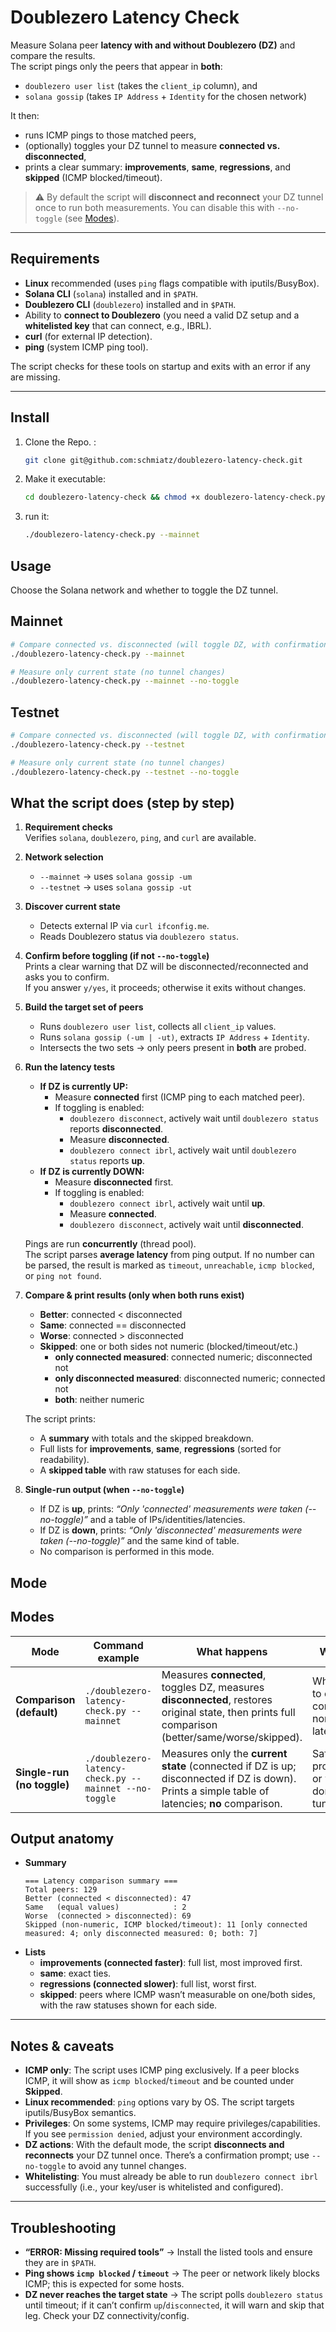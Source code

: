 # Doublezero Latency Check

Measure Solana peer **latency with and without Doublezero (DZ)** and compare the results.  
The script pings only the peers that appear in **both**:
- `doublezero user list` (takes the `client_ip` column), and
- `solana gossip` (takes `IP Address` + `Identity` for the chosen network)

It then:
- runs ICMP pings to those matched peers,
- (optionally) toggles your DZ tunnel to measure **connected vs. disconnected**,
- prints a clear summary: **improvements**, **same**, **regressions**, and **skipped** (ICMP blocked/timeout).

> ⚠️ By default the script will **disconnect and reconnect** your DZ tunnel once to run both measurements. You can disable this with `--no-toggle` (see [Modes](#modes)).

---

## Requirements

- **Linux** recommended (uses `ping` flags compatible with iputils/BusyBox).
- **Solana CLI** (`solana`) installed and in `$PATH`.
- **Doublezero CLI** (`doublezero`) installed and in `$PATH`.
- Ability to **connect to Doublezero** (you need a valid DZ setup and a **whitelisted key** that can connect, e.g., IBRL).
- **curl** (for external IP detection).
- **ping** (system ICMP ping tool).

The script checks for these tools on startup and exits with an error if any are missing.

---

## Install

1. Clone the Repo. :
   ```bash
   git clone git@github.com:schmiatz/doublezero-latency-check.git
   ```
2. Make it executable:
   ```bash
   cd doublezero-latency-check && chmod +x doublezero-latency-check.py
   ```
3. run it:
   ```bash
   ./doublezero-latency-check.py --mainnet
   ```

## Usage

Choose the Solana network and whether to toggle the DZ tunnel.

## Mainnet
```bash
# Compare connected vs. disconnected (will toggle DZ, with confirmation)
./doublezero-latency-check.py --mainnet

# Measure only current state (no tunnel changes)
./doublezero-latency-check.py --mainnet --no-toggle
```
## Testnet
```bash
# Compare connected vs. disconnected (will toggle DZ, with confirmation)
./doublezero-latency-check.py --testnet

# Measure only current state (no tunnel changes)
./doublezero-latency-check.py --testnet --no-toggle
```

## What the script does (step by step)

1. **Requirement checks**  
   Verifies `solana`, `doublezero`, `ping`, and `curl` are available.

2. **Network selection**  
   - `--mainnet` → uses `solana gossip -um`  
   - `--testnet` → uses `solana gossip -ut`

3. **Discover current state**  
   - Detects external IP via `curl ifconfig.me`.  
   - Reads Doublezero status via `doublezero status`.

4. **Confirm before toggling (if not `--no-toggle`)**  
   Prints a clear warning that DZ will be disconnected/reconnected and asks you to confirm.  
   If you answer `y/yes`, it proceeds; otherwise it exits without changes.

5. **Build the target set of peers**  
   - Runs `doublezero user list`, collects all `client_ip` values.  
   - Runs `solana gossip (-um | -ut)`, extracts `IP Address` + `Identity`.  
   - Intersects the two sets → only peers present in **both** are probed.

6. **Run the latency tests**  
   - **If DZ is currently UP:**
     - Measure **connected** first (ICMP ping to each matched peer).
     - If toggling is enabled:
       - `doublezero disconnect`, actively wait until `doublezero status` reports **disconnected**.
       - Measure **disconnected**.
       - `doublezero connect ibrl`, actively wait until `doublezero status` reports **up**.
   - **If DZ is currently DOWN:**
     - Measure **disconnected** first.
     - If toggling is enabled:
       - `doublezero connect ibrl`, actively wait until **up**.
       - Measure **connected**.
       - `doublezero disconnect`, actively wait until **disconnected**.

   Pings are run **concurrently** (thread pool).  
   The script parses **average latency** from ping output. If no number can be parsed, the result is marked as `timeout`, `unreachable`, `icmp blocked`, or `ping not found`.

7. **Compare & print results (only when both runs exist)**  
   - **Better**: connected < disconnected  
   - **Same**: connected == disconnected  
   - **Worse**: connected > disconnected  
   - **Skipped**: one or both sides not numeric (blocked/timeout/etc.)  
     - **only connected measured**: connected numeric; disconnected not  
     - **only disconnected measured**: disconnected numeric; connected not  
     - **both**: neither numeric  

   The script prints:  
   - A **summary** with totals and the skipped breakdown.  
   - Full lists for **improvements**, **same**, **regressions** (sorted for readability).  
   - A **skipped table** with raw statuses for each side.

8. **Single-run output (when `--no-toggle`)**  
   - If DZ is **up**, prints: *“Only 'connected' measurements were taken (--no-toggle)”* and a table of IPs/identities/latencies.  
   - If DZ is **down**, prints: *“Only 'disconnected' measurements were taken (--no-toggle)”* and the same kind of table.  
   - No comparison is performed in this mode.
  
## Mode
## Modes

| Mode                   | Command example                | What happens                                                                                               | When to use                                                                 |
|------------------------|--------------------------------|------------------------------------------------------------------------------------------------------------|------------------------------------------------------------------------------|
| **Comparison (default)** | `./doublezero-latency-check.py --mainnet`   | Measures **connected**, toggles DZ, measures **disconnected**, restores original state, then prints full comparison (better/same/worse/skipped). | When you want to objectively compare DZ vs. non-DZ latency.                  |
| **Single-run (no toggle)** | `./doublezero-latency-check.py --mainnet --no-toggle` | Measures only the **current state** (connected if DZ is up; disconnected if DZ is down). Prints a simple table of latencies; **no** comparison. | Safe mode for production/cron or when you don’t want any tunnel changes.     |

## Output anatomy

- **Summary**
  ```text
  === Latency comparison summary ===
  Total peers: 129
  Better (connected < disconnected): 47
  Same   (equal values)            : 2
  Worse  (connected > disconnected): 69
  Skipped (non-numeric, ICMP blocked/timeout): 11 [only connected measured: 4; only disconnected measured: 0; both: 7]
  ```
- **Lists**
  - **improvements (connected faster)**: full list, most improved first.  
  - **same**: exact ties.  
  - **regressions (connected slower)**: full list, worst first.  
  - **skipped**: peers where ICMP wasn’t measurable on one/both sides, with the raw statuses shown for each side.

---

## Notes & caveats

- **ICMP only**: The script uses ICMP ping exclusively. If a peer blocks ICMP, it will show as `icmp blocked`/`timeout` and be counted under **Skipped**.  
- **Linux recommended**: `ping` options vary by OS. The script targets iputils/BusyBox semantics.  
- **Privileges**: On some systems, ICMP may require privileges/capabilities. If you see `permission denied`, adjust your environment accordingly.  
- **DZ actions**: With the default mode, the script **disconnects and reconnects** your DZ tunnel once. There’s a confirmation prompt; use `--no-toggle` to avoid any tunnel changes.  
- **Whitelisting**: You must already be able to run `doublezero connect ibrl` successfully (i.e., your key/user is whitelisted and configured).

---

## Troubleshooting

- **“ERROR: Missing required tools”** → Install the listed tools and ensure they are in `$PATH`.  
- **Ping shows `icmp blocked` / `timeout`** → The peer or network likely blocks ICMP; this is expected for some hosts.  
- **DZ never reaches the target state** → The script polls `doublezero status` until timeout; if it can’t confirm `up`/`disconnected`, it will warn and skip that leg. Check your DZ connectivity/config.


  
